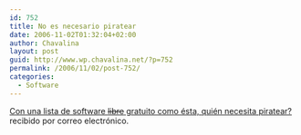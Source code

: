 ```yaml
---
id: 752
title: No es necesario piratear
date: 2006-11-02T01:32:04+02:00
author: Chavalina
layout: post
guid: http://www.wp.chavalina.net/?p=752
permalink: /2006/11/02/post-752/
categories:
  - Software
---
```

<a href="http://tacfug.org/blog/index.cfm?mode=entry&#038;entry=C1205F0E-36D1-E29A-8C7F6B19CDB0060F" target="_blank">Con una lista de software <s>libre</s> gratuito como ésta, quién necesita piratear?</a> recibido por correo electrónico.